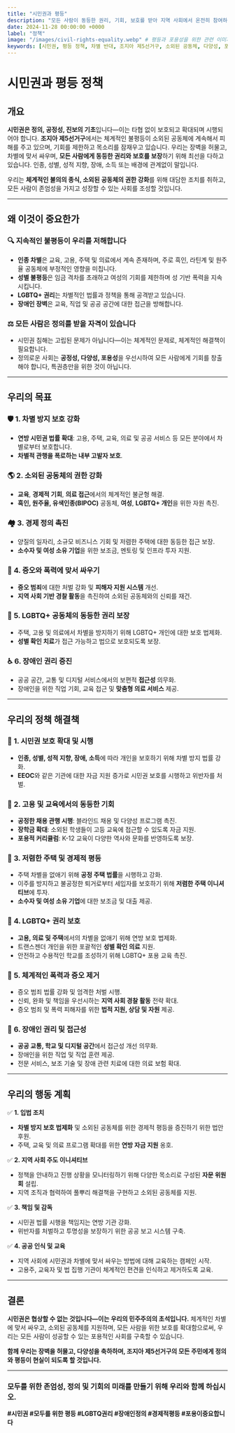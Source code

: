```yaml
---
title: "시민권과 평등"
description: "모든 사람이 동등한 권리, 기회, 보호를 받아 지역 사회에서 온전히 참여하고 성장할 수 있는 포용적인 사회를 구축합니다."
date: 2024-11-28 00:00:00 +0000
label: "정책"
image: "/images/civil-rights-equality.webp" # 평등과 포용성을 위한 관련 이미지
keywords: [시민권, 평등 정책, 차별 반대, 조지아 제5선거구, 소외된 공동체, 다양성, 포용, LGBTQ+ 권리, 장애인 권리, 성 평등, 경제 정의, 모두를 위한 정책]
---
```


# 시민권과 평등 정책

## 개요

**시민권은 정의, 공정성, 진보의 기초**입니다—이는 타협 없이 보호되고 확대되며 시행되어야 합니다. **조지아 제5선거구**에서는 체계적인 불평등이 소외된 공동체에 계속해서 피해를 주고 있으며, 기회를 제한하고 목소리를 잠재우고 있습니다. 우리는 장벽을 허물고, 차별에 맞서 싸우며, **모든 사람에게 동등한 권리와 보호를 보장**하기 위해 최선을 다하고 있습니다. 인종, 성별, 성적 지향, 장애, 소득 또는 배경에 관계없이 말입니다.

우리는 **체계적인 불의의 종식, 소외된 공동체의 권한 강화**를 위해 대담한 조치를 취하고, 모든 사람이 존엄성을 가지고 성장할 수 있는 사회를 조성할 것입니다.

---

## **왜 이것이 중요한가**

### 🔍 **지속적인 불평등이 우리를 저해합니다**
- **인종 차별**은 교육, 고용, 주택 및 의료에서 계속 존재하며, 주로 흑인, 라틴계 및 원주율 공동체에 부정적인 영향을 미칩니다.
- **성별 불평등**은 임금 격차를 초래하고 여성의 기회를 제한하며 성 기반 폭력을 지속시킵니다.
- **LGBTQ+ 권리**는 차별적인 법률과 정책을 통해 공격받고 있습니다.
- **장애인 장벽**은 교육, 직업 및 공공 공간에 대한 접근을 방해합니다.

### ⚖️ **모든 사람은 정의를 받을 자격이 있습니다**
- 시민권 침해는 고립된 문제가 아닙니다—이는 체계적인 문제로, 체계적인 해결책이 필요합니다.
- 정의로운 사회는 **공정성, 다양성, 포용성**을 우선시하여 모든 사람에게 기회를 창출해야 합니다, 특권층만을 위한 것이 아닙니다.

---

## 우리의 목표

### 🛡️ **1. 차별 방지 보호 강화**
- **연방 시민권 법률 확대**: 고용, 주택, 교육, 의료 및 공공 서비스 등 모든 분야에서 차별로부터 보호합니다.
- **차별적 관행을 폭로하는 내부 고발자 보호**.

### 🌎 **2. 소외된 공동체의 권한 강화**
- **교육**, **경제적 기회**, **의료 접근**에서의 체계적인 불균형 해결.
- **흑인, 원주율, 유색인종(BIPOC)** 공동체, **여성**, **LGBTQ+ 개인**을 위한 자원 촉진.

### 🏘️ **3. 경제 정의 촉진**
- 양질의 일자리, 소규모 비즈니스 기회 및 저렴한 주택에 대한 동등한 접근 보장.
- **소수자 및 여성 소유 기업**을 위한 보조금, 멘토링 및 인프라 투자 지원.

### 💙 **4. 증오와 폭력에 맞서 싸우기**
- **증오 범죄**에 대한 처벌 강화 및 **피해자 지원 시스템** 개선.
- **지역 사회 기반 경찰 활동**을 촉진하여 소외된 공동체와의 신뢰를 재건.

### 🤝 **5. LGBTQ+ 공동체의 동등한 권리 보장**
- 주택, 고용 및 의료에서 차별을 방지하기 위해 LGBTQ+ 개인에 대한 보호 법제화.
- **성별 확인 치료**가 접근 가능하고 법으로 보호되도록 보장.

### ♿ **6. 장애인 권리 증진**
- 공공 공간, 교통 및 디지털 서비스에서의 보편적 **접근성** 의무화.
- 장애인을 위한 직업 기회, 교육 접근 및 **맞춤형 의료 서비스** 제공.

---

## **우리의 정책 해결책**

### 🔷 **1. 시민권 보호 확대 및 시행**
- **인종, 성별, 성적 지향, 장애, 소득**에 따라 개인을 보호하기 위해 차별 방지 법률 강화.
- **EEOC**와 같은 기관에 대한 자금 지원 증가로 시민권 보호를 시행하고 위반자를 처벌.

### 🔷 **2. 고용 및 교육에서의 동등한 기회**
- **공정한 채용 관행 시행**: 블라인드 채용 및 다양성 프로그램 촉진.
- **장학금 확대**: 소외된 학생들이 고등 교육에 접근할 수 있도록 자금 지원.
- **포용적 커리큘럼**: K-12 교육이 다양한 역사와 문화를 반영하도록 보장.

### 🔷 **3. 저렴한 주택 및 경제적 평등**
- 주택 차별을 없애기 위해 **공정 주택 법률**을 시행하고 강화.
- 이주를 방지하고 불공정한 퇴거로부터 세입자를 보호하기 위해 **저렴한 주택 이니셔티브**에 투자.
- **소수자 및 여성 소유 기업**에 대한 보조금 및 대출 제공.

### 🔷 **4. LGBTQ+ 권리 보호**
- **고용, 의료 및 주택**에서의 차별을 없애기 위해 연방 보호 법제화.
- 트랜스젠더 개인을 위한 포괄적인 **성별 확인 의료** 지원.
- 안전하고 수용적인 학교를 조성하기 위해 LGBTQ+ 포용 교육 촉진.

### 🔷 **5. 체계적인 폭력과 증오 제거**
- 증오 범죄 법률 강화 및 엄격한 처벌 시행.
- 신뢰, 완화 및 책임을 우선시하는 **지역 사회 경찰 활동** 전략 확대.
- 증오 범죄 및 폭력 피해자를 위한 **법적 지원, 상담 및 자원** 제공.

### 🔷 **6. 장애인 권리 및 접근성**
- **공공 교통, 학교 및 디지털 공간**에서 접근성 개선 의무화.
- 장애인을 위한 직업 및 직업 훈련 제공.
- 전문 서비스, 보조 기술 및 장애 관련 치료에 대한 의료 보험 확대.

---

## **우리의 행동 계획**

✅ **1. 입법 조치**
- **차별 방지 보호 법제화** 및 소외된 공동체를 위한 경제적 평등을 증진하기 위한 법안 후원.
- 주택, 교육 및 의료 프로그램 확대를 위한 **연방 자금 지원** 옹호.

✅ **2. 지역 사회 주도 이니셔티브**
- 정책을 안내하고 진행 상황을 모니터링하기 위해 다양한 목소리로 구성된 **자문 위원회** 설립.
- 지역 조직과 협력하여 풀뿌리 해결책을 구현하고 소외된 공동체를 지원.

✅ **3. 책임 및 감독**
- 시민권 법률 시행을 책임지는 연방 기관 강화.
- 위반자를 처벌하고 투명성을 보장하기 위한 공공 보고 시스템 구축.

✅ **4. 공공 인식 및 교육**
- 지역 사회에 시민권과 차별에 맞서 싸우는 방법에 대해 교육하는 캠페인 시작.
- 고용주, 교육자 및 법 집행 기관이 체계적인 편견을 인식하고 제거하도록 교육.

---

## 결론

**시민권은 협상할 수 없는 것입니다—이는 우리의 민주주의의 초석입니다.** 체계적인 차별에 맞서 싸우고, 소외된 공동체를 지원하며, 모든 사람을 위한 보호를 확대함으로써, 우리는 모든 사람이 성공할 수 있는 포용적인 사회를 구축할 수 있습니다.

**함께 우리는 장벽을 허물고, 다양성을 축하하며, 조지아 제5선거구의 모든 주민에게 정의와 평등이 현실이 되도록 할 것입니다.**

---

### **모두를 위한 존엄성, 정의 및 기회의 미래를 만들기 위해 우리와 함께 하십시오.**

**#시민권 #모두를 위한 평등 #LGBTQ권리 #장애인정의 #경제적평등 #포용이중요합니다**